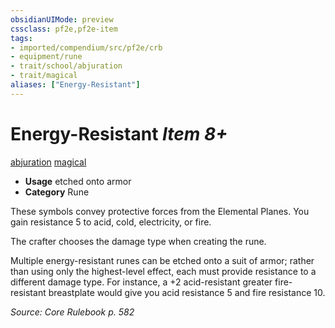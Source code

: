 ```yaml
---
obsidianUIMode: preview
cssclass: pf2e,pf2e-item
tags:
- imported/compendium/src/pf2e/crb
- equipment/rune
- trait/school/abjuration
- trait/magical
aliases: ["Energy-Resistant"]
---
```

# Energy-Resistant *Item 8+*  
[abjuration](abjuration.md)  [magical](magical.md)  

- **Usage** etched onto armor
- **Category** Rune

These symbols convey protective forces from the Elemental Planes. You gain resistance 5 to acid, cold, electricity, or fire.

The crafter chooses the damage type when creating the rune.

Multiple energy-resistant runes can be etched onto a suit of armor; rather than using only the highest-level effect, each must provide resistance to a different damage type. For instance, a +2 acid-resistant greater fire-resistant breastplate would give you acid resistance 5 and fire resistance 10.

*Source: Core Rulebook p. 582*